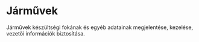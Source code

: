 # Járművek

Járművek készültségi fokának és egyéb adatainak megjelentése,
kezelése, vezetői információk biztosítása.




